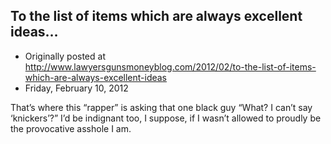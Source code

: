 ## To the list of items which are always excellent ideas…

 * Originally posted at http://www.lawyersgunsmoneyblog.com/2012/02/to-the-list-of-items-which-are-always-excellent-ideas
 * Friday, February 10, 2012

That’s where this “rapper” is asking that one black guy “What? I can’t say ‘knickers’?” I’d be indignant too, I suppose, if I wasn’t allowed to proudly be the provocative asshole I am.